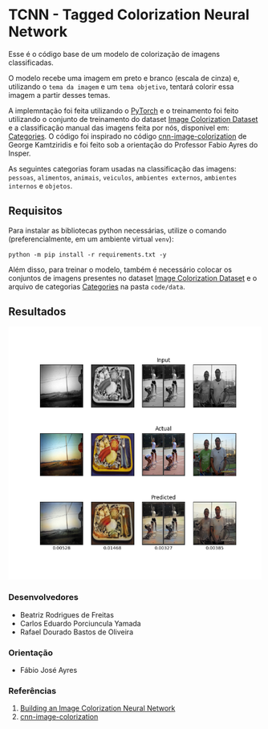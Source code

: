 # TCNN - Tagged Colorization Neural Network

Esse é o código base de um modelo de colorização de imagens classificadas. 

O modelo recebe uma imagem em preto e branco (escala de cinza) e, utilizando o `tema da imagem` e um `tema objetivo`, tentará colorir essa imagem a partir desses temas.

A implemntação foi feita utilizando o [PyTorch](https://github.com/pytorch/pytorch) e o treinamento foi feito utilizando o conjunto de treinamento do dataset [Image Colorization Dataset](https://www.kaggle.com/datasets/aayush9753/image-colorization-dataset) e a classificação manual das imagens feita por nós, disponivel em: [Categories](https://alinsperedu-my.sharepoint.com/:x:/g/personal/rafaeldbo_al_insper_edu_br/EeRQzARO6MVGhUKujV0i_WMBwYfJvLsDrpNNzvF-rBG-KA?e=WDF7Ng). O código foi inspirado no código [cnn-image-colorization](https://github.com/gkamtzir/cnn-image-colorization) de George Kamtziridis e foi feito sob a orientação do Professor Fabio Ayres do Insper.

As seguintes categorias foram usadas na classificação das imagens: `pessoas`, `alimentos`, `animais`, `veiculos`, `ambientes externos`, `ambientes internos` e `objetos`.

## Requisitos

Para instalar as bibliotecas python necessárias, utilize o comando (preferencialmente, em um ambiente virtual `venv`):
```
python -m pip install -r requirements.txt -y
``` 
Além disso, para treinar o modelo, também é necessário colocar os conjuntos de imagens presentes no dataset [Image Colorization Dataset](https://www.kaggle.com/datasets/aayush9753/image-colorization-dataset) e o arquivo de categorias [Categories](https://alinsperedu-my.sharepoint.com/:x:/g/personal/rafaeldbo_al_insper_edu_br/EeRQzARO6MVGhUKujV0i_WMBwYfJvLsDrpNNzvF-rBG-KA?e=WDF7Ng) na pasta `code/data`.

## Resultados
![Exemplo do conjunto de teste](./code/output/output_tcnn_advanced_5000_0.png)

### Desenvolvedores
* Beatriz Rodrigues de Freitas
* Carlos Eduardo Porciuncula Yamada
* Rafael Dourado Bastos de Oliveira

### Orientação
* Fábio José Ayres

### Referências
1) [Building an Image Colorization Neural Network](https://medium.com/@geokam/building-an-image-colorization-neural-network-part-4-implementation-7e8bb74616c)
2) [cnn-image-colorization](https://github.com/gkamtzir/cnn-image-colorization)


